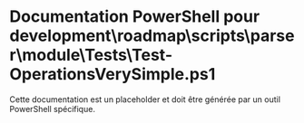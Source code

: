 # Documentation PowerShell pour development\roadmap\scripts\parser\module\Tests\Test-OperationsVerySimple.ps1

Cette documentation est un placeholder et doit être générée par un outil PowerShell spécifique.

